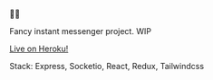 🍎🐛

Fancy instant messenger project. WIP

[Live on Heroku!](https://pacific-reef-85991.herokuapp.com/)

Stack: Express, Socketio, React, Redux, Tailwindcss
